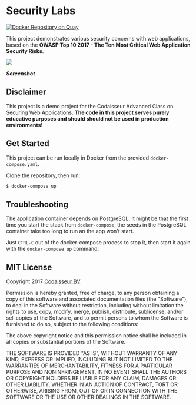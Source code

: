 # Security Labs

[![Docker Repository on Quay](https://quay.io/repository/codaisseur/security-demos/status "Docker Repository on Quay")](https://quay.io/repository/codaisseur/security-demos)

This project demonstrates various security concerns with web applications, based
on the **OWASP Top 10 2017 - The Ten Most Critical Web Application Security
Risks**.

[![](http://cd.sseu.re/Security_Labs_-_Overview-2017-11-15-q0puv.png)](http://cd.sseu.re/Security_Labs_-_Overview-2017-11-15-q0puv.png)

**_Screenshot_**

## Disclaimer

This project is a demo project for the Codaisseur Advanced Class on Securing
Web Applications. **The code in this project serves purely educative purposes and
should should not be used in production environments!**

## Get Started

This project can be run locally in Docker from the provided `docker-compose.yaml`.

Clone the repository, then run:

```bash
$ docker-compose up
```

## Troubleshooting

The application container depends on PostgreSQL. It might be that the first time
you start the stack from `docker-compose`, the seeds in the PostgreSQL container
take too long to run an the app won't start.

Just `CTRL-C` out of the docker-compose process to stop it, then start it again
with the `docker-compose up` command.

## MIT License

Copyright 2017 [Codaisseur BV](https://www.codaisseur.com)

Permission is hereby granted, free of charge, to any person obtaining a copy of this software and associated documentation files (the "Software"), to deal in the Software without restriction, including without limitation the rights to use, copy, modify, merge, publish, distribute, sublicense, and/or sell copies of the Software, and to permit persons to whom the Software is furnished to do so, subject to the following conditions:

The above copyright notice and this permission notice shall be included in all copies or substantial portions of the Software.

THE SOFTWARE IS PROVIDED "AS IS", WITHOUT WARRANTY OF ANY KIND, EXPRESS OR IMPLIED, INCLUDING BUT NOT LIMITED TO THE WARRANTIES OF MERCHANTABILITY, FITNESS FOR A PARTICULAR PURPOSE AND NONINFRINGEMENT. IN NO EVENT SHALL THE AUTHORS OR COPYRIGHT HOLDERS BE LIABLE FOR ANY CLAIM, DAMAGES OR OTHER LIABILITY, WHETHER IN AN ACTION OF CONTRACT, TORT OR OTHERWISE, ARISING FROM, OUT OF OR IN CONNECTION WITH THE SOFTWARE OR THE USE OR OTHER DEALINGS IN THE SOFTWARE.
